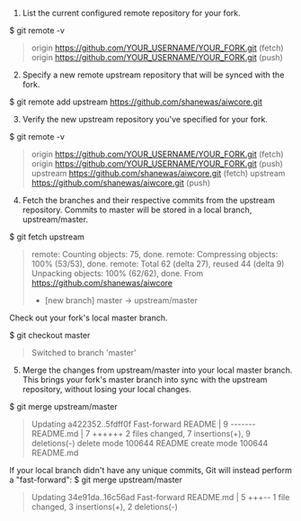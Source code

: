 1) List the current configured remote repository for your fork.

$ git remote -v
> origin  https://github.com/YOUR_USERNAME/YOUR_FORK.git (fetch)
> origin  https://github.com/YOUR_USERNAME/YOUR_FORK.git (push)



2) Specify a new remote upstream repository that will be synced with the fork.

$ git remote add upstream https://github.com/shanewas/aiwcore.git


3) Verify the new upstream repository you've specified for your fork.

$ git remote -v
> origin    https://github.com/YOUR_USERNAME/YOUR_FORK.git (fetch)
> origin    https://github.com/YOUR_USERNAME/YOUR_FORK.git (push)
> upstream  https://github.com/shanewas/aiwcore.git (fetch)
> upstream  https://github.com/shanewas/aiwcore.git (push)

4) Fetch the branches and their respective commits from the upstream repository. Commits to master will be stored in a local branch, upstream/master.

$ git fetch upstream
> remote: Counting objects: 75, done.
> remote: Compressing objects: 100% (53/53), done.
> remote: Total 62 (delta 27), reused 44 (delta 9)
> Unpacking objects: 100% (62/62), done.
> From https://github.com/shanewas/aiwcore
>  * [new branch]      master     -> upstream/master

Check out your fork's local master branch.

$ git checkout master
> Switched to branch 'master'

5) Merge the changes from upstream/master into your local master branch. This brings your fork's master branch into sync with the upstream repository, without losing your local changes.

$ git merge upstream/master
> Updating a422352..5fdff0f
> Fast-forward
>  README                    |    9 -------
>  README.md                 |    7 ++++++
>  2 files changed, 7 insertions(+), 9 deletions(-)
>  delete mode 100644 README
>  create mode 100644 README.md

If your local branch didn't have any unique commits, Git will instead perform a "fast-forward":
$ git merge upstream/master
> Updating 34e91da..16c56ad
> Fast-forward
>  README.md                 |    5 +++--
>  1 file changed, 3 insertions(+), 2 deletions(-)
